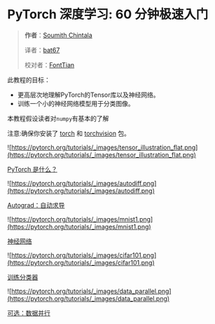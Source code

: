 # PyTorch 深度学习: 60 分钟极速入门

> **作者**：[Soumith Chintala](http://soumith.ch)
>
> 译者：[bat67](https://github.com/bat67)
>
> 校对者：[FontTian](https://github.com/fonttian)

此教程的目标：

* 更高层次地理解PyTorch的Tensor库以及神经网络。
* 训练一个小的神经网络模型用于分类图像。

本教程假设读者对`numpy`有基本的了解

注意:确保你安装了 [torch](https://github.com/pytorch/pytorch) 和 [torchvision](https://github.com/pytorch/vision) 包。

![https://pytorch.org/tutorials/_images/tensor_illustration_flat.png](https://pytorch.org/tutorials/_images/tensor_illustration_flat.png)

[PyTorch 是什么？](blitz/tensor_tutorial.html#sphx-glr-beginner-blitz-tensor-tutorial-py)

![https://pytorch.org/tutorials/_images/autodiff.png](https://pytorch.org/tutorials/_images/autodiff.png)

[Autograd：自动求导](blitz/autograd_tutorial.html#sphx-glr-beginner-blitz-autograd-tutorial-py)

![https://pytorch.org/tutorials/_images/mnist1.png](https://pytorch.org/tutorials/_images/mnist1.png)

[神经网络](blitz/neural_networks_tutorial.html#sphx-glr-beginner-blitz-neural-networks-tutorial-py)

![https://pytorch.org/tutorials/_images/cifar101.png](https://pytorch.org/tutorials/_images/cifar101.png)

[训练分类器](blitz/cifar10_tutorial.html#sphx-glr-beginner-blitz-cifar10-tutorial-py)

![https://pytorch.org/tutorials/_images/data_parallel.png](https://pytorch.org/tutorials/_images/data_parallel.png)

[可选：数据并行](blitz/data_parallel_tutorial.html#sphx-glr-beginner-blitz-data-parallel-tutorial-py)
